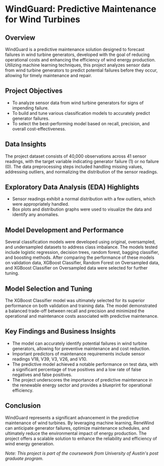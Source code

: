 # WindGuard: Predictive Maintenance for Wind Turbines

## Overview

WindGuard is a predictive maintenance solution designed to forecast failures in wind turbine generators, developed with the goal of reducing operational costs and enhancing the efficiency of wind energy production. Utilizing machine learning techniques, this project analyzes sensor data from wind turbine generators to predict potential failures before they occur, allowing for timely maintenance and repair.

## Project Objectives

- To analyze sensor data from wind turbine generators for signs of impending failure.
- To build and tune various classification models to accurately predict generator failures.
- To select the best-performing model based on recall, precision, and overall cost-effectiveness.

## Data Insights

The project dataset consists of 40,000 observations across 41 sensor readings, with the target variable indicating generator failure (1) or no failure (0). The data preprocessing steps included handling missing values, addressing outliers, and normalizing the distribution of the sensor readings.

## Exploratory Data Analysis (EDA) Highlights

- Sensor readings exhibit a normal distribution with a few outliers, which were appropriately handled.
- Box plots and distribution graphs were used to visualize the data and identify any anomalies.

## Model Development and Performance

Several classification models were developed using original, oversampled, and undersampled datasets to address class imbalance. The models tested include logistic regression, decision trees, random forest, bagging classifier, and boosting methods. After comparing the performance of these models on validation data, XGBoost Classifier, Random Forest on Oversampled data, and XGBoost Classifier on Oversampled data were selected for further tuning.

## Model Selection and Tuning

The XGBoost Classifier model was ultimately selected for its superior performance on both validation and training data. The model demonstrated a balanced trade-off between recall and precision and minimized the operational and maintenance costs associated with predictive maintenance.

## Key Findings and Business Insights

- The model can accurately identify potential failures in wind turbine generators, allowing for preventive maintenance and cost reduction.
- Important predictors of maintenance requirements include sensor readings V18, V39, V3, V26, and V10.
- The predictive model achieved a notable performance on test data, with a significant percentage of true positives and a low rate of false negatives and false positives.
- The project underscores the importance of predictive maintenance in the renewable energy sector and provides a blueprint for operational efficiency.

## Conclusion

WindGuard represents a significant advancement in the predictive maintenance of wind turbines. By leveraging machine learning, ReneWind can anticipate generator failures, optimize maintenance schedules, and ultimately reduce the environmental impact of energy production. The project offers a scalable solution to enhance the reliability and efficiency of wind energy generation.

*Note: This project is part of the coursework from University of Austin's post graduate program.*